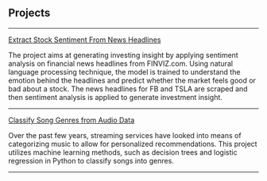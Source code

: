 ## Projects

---

[Extract Stock Sentiment From News Headlines](/sample_page)
<p>The project aims at generating investing insight by applying sentiment analysis on financial news headlines from FINVIZ.com. Using natural language processing technique, the model is trained to understand the emotion behind the headlines and predict whether the market feels good or bad about a stock. The news headlines for FB and TSLA are scraped and then sentiment analysis is applied to generate investment insight.</p>

---
[Classify Song Genres from Audio Data](/sample_page)
<p>Over the past few years, streaming services have looked into means of categorizing music to allow for personalized recommendations. This project utilizes machine learning methods, such as decision trees and logistic regression in Python to classify songs into genres.
</p>

---






